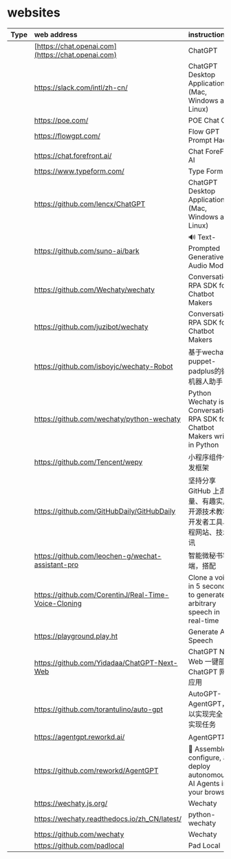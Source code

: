 # websites
|     Type   |             web address                         |             instruction                     |
|:-----------|:----------------------------------------|:----------------------------------------------------|
|            |[https://chat.openai.com](https://chat.openai.com)        |ChatGPT|
|            |https://slack.com/intl/zh-cn/        |ChatGPT Desktop Application (Mac, Windows and Linux)|
|            |https://poe.com/|POE Chat GPT|
|            |https://flowgpt.com/|Flow GPT Prompt Hack|
|            |https://chat.forefront.ai/|Chat ForeFront AI|
|            |https://www.typeform.com/|Type Form|
|            |https://github.com/lencx/ChatGPT        |ChatGPT Desktop Application (Mac, Windows and Linux)|
|            |https://github.com/suno-ai/bark         |🔊 Text-Prompted Generative Audio Model|
|            |https://github.com/Wechaty/wechaty      |Conversational RPA SDK for Chatbot Makers|
|            |https://github.com/juzibot/wechaty      |Conversational RPA SDK for Chatbot Makers|
|            |https://github.com/isboyjc/wechaty-Robot    |基于wechaty-puppet-padplus的微信机器人助手|
|            |https://github.com/wechaty/python-wechaty   |Python Wechaty is a Conversational RPA SDK for Chatbot Makers written in Python|
|            |https://github.com/Tencent/wepy         |小程序组件化开发框架|
|            |https://github.com/GitHubDaily/GitHubDaily    |坚持分享 GitHub 上高质量、有趣实用的开源技术教程、开发者工具、编程网站、技术资讯|
|            |https://github.com/leochen-g/wechat-assistant-pro   |智能微秘书客户端，搭配|
|            |https://github.com/CorentinJ/Real-Time-Voice-Cloning    |Clone a voice in 5 seconds to generate arbitrary speech in real-time|
|            |https://playground.play.ht    |Generate AI Speech|
|            |https://github.com/Yidadaa/ChatGPT-Next-Web   |ChatGPT Next Web 一键部署 ChatGPT 网页应用|
|            |https://github.com/torantulino/auto-gpt   |AutoGPT-AgentGPT，可以实现完全自主实现任务|
|            |https://agentgpt.reworkd.ai/    |AgentGPT项目|
|            |https://github.com/reworkd/AgentGPT   |🤖 Assemble, configure, and deploy autonomous AI Agents in your browser|
|            |https://wechaty.js.org/   |Wechaty|
|            |https://wechaty.readthedocs.io/zh_CN/latest/    |python-wechaty|
|            |https://github.com/wechaty   |Wechaty |
|            |https://github.com/padlocal   |Pad Local |






